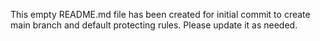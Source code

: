 This empty README.md file has been created for initial commit to create main branch and default protecting rules. Please update it as needed.
